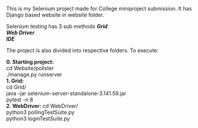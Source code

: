 This is my Selenium project made for College miniproject submission. It has Django based website in website folder. 

Selenium testing has 3 sub methods
  ***Grid<br />***
  ***Web Driver<br />***
  ***IDE<br />***

The project is also divided into respective folders.
To execute:<br />

  **0. Starting project:<br />**
      cd Website/pollster<br />
      ./manage.py runserver<br />
  **1. Grid:<br />**
      cd Grid/<br />
      java -jar selenium-server-standalone-3.141.59.jar<br />
      pytest -n 8<br />
  **2. WebDriver:**
      cd WebDriver/<br />
      python3 pollingTestSuite.py<br />
      python3 loginTestSuite.py<br />

